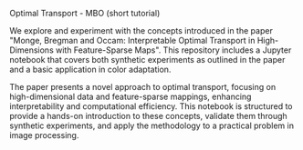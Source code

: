 Optimal Transport - MBO (short tutorial)

We explore and experiment with the concepts introduced in the paper "Monge, Bregman and Occam: Interpretable Optimal Transport in High-Dimensions with Feature-Sparse Maps".
This repository includes a Jupyter notebook that covers both synthetic experiments as outlined in the paper and a basic application in color adaptation.

The paper presents a novel approach to optimal transport, focusing on high-dimensional data and feature-sparse mappings, enhancing interpretability and computational efficiency.
This notebook is structured to provide a hands-on introduction to these concepts, validate them through synthetic experiments, and apply the methodology to a practical problem in image processing.
